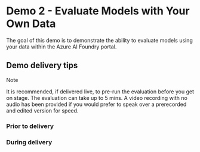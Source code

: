 # Demo 2 - Evaluate Models with Your Own Data

The goal of this demo is to demonstrate the ability to evaluate models using your data within the Azure AI Foundry portal.

## Demo delivery tips

> [!NOTE]
> It is recommended, if delivered live, to pre-run the evaluation before you get on stage. The evaluation can take up to 5 mins. A video recording with no audio has been provided if you would prefer to speak over a prerecorded and edited version for speed.

### Prior to delivery

### During delivery
